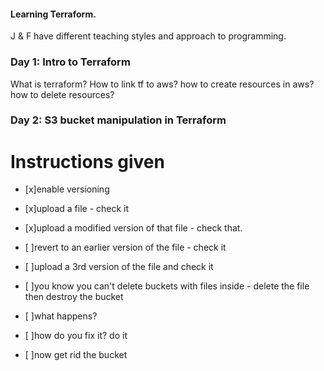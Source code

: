 #### Learning Terraform.

J & F have different teaching styles and approach to programming.

### Day 1: Intro to Terraform
What is terraform?
How to link tf to aws?
how to create resources in aws?
how to delete resources?

### Day 2: S3 bucket manipulation in Terraform

# Instructions given
- [x]enable versioning 
- [x]upload a file - check it
- [x]upload a modified version of that file - check that.
- [ ]revert to an earlier version of the file - check it

- [ ]upload a 3rd version of the file and check it
- [ ]you know you can't delete buckets with files inside - delete the file then destroy the bucket
- [ ]what happens?
- [ ]how do you fix it? do it
- [ ]now get rid the bucket